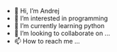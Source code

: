 - 👋 Hi, I’m Andrej
- 👀 I’m interested in programming
- 🌱 I’m currently learning python
- 💞️ I’m looking to collaborate on ...
- 📫 How to reach me ...

<!---
andrew18ned/andrew18ned is a ✨ special ✨ repository because its `README.md` (this file) appears on your GitHub profile.
You can click the Preview link to take a look at your changes.
--->
